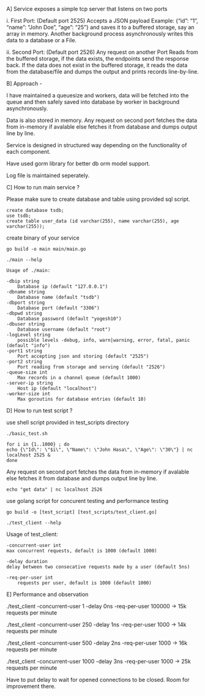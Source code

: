 A] Service exposes a simple tcp server that listens on two ports

i. First Port: (Default port 2525)
Accepts a JSON payload Example: {“id”: “1”, “name”: “John Doe”, “age”: “25”}
and saves it to a buffered storage, say an array in memory. Another background
process asynchronously writes this data to a database or a File.

ii. Second Port: (Default port 2526)
Any request on another Port Reads from the buffered storage, if the data exists,
the endpoints send the response back. If the data does not exist in the buffered
storage, it reads the data from the database/file and dumps the output and prints
records line-by-line.

B] Approach - 

I have maintained a queuesize and workers, data will be fetched into the queue and then
safely saved into database by worker in background asynchronously. 

Data is also stored in memory. Any request on second port fetches the data from in-memory if avalable
else fetches it from database and dumps output line by line.

Service is designed in structured way depending on the functionality of each component. 

Have used gorm library for better db orm model support.

Log file is maintained seperately.

C] How to run main service ?

Please make sure to create database and table using provided sql script.

	create database tsdb;
	use tsdb;
	create table user_data (id varchar(255), name varchar(255), age varchar(255));

create binary of your service 

	go build -o main main/main.go

	./main --help

	Usage of ./main:

 	-dbip string
    	Database ip (default "127.0.0.1")
 	-dbname string
    	Database name (default "tsdb")
 	-dbport string
    	Database port (default "3306")
 	-dbpwd string
    	Database password (default "yogesh10")
 	-dbuser string
    	Database username (default "root")
 	-logLevel string
    	possible levels -debug, info, warn|warning, error, fatal, panic (default "info")
 	-port1 string
    	Port accepting json and storing (default "2525")
 	-port2 string
    	Port reading from storage and serving (default "2526")
 	-queue-size int
    	Max records in a channel queue (default 1000)
 	-server-ip string
    	Host ip (default "localhost")
 	-worker-size int
    	Max goroutins for database entries (default 10)


D] How to run test script ?

use shell script provided in test_scripts directory

	./basic_test.sh
	
	for i in {1..1000} ; do
  	echo {\"Id\": \"$i\", \"Name\": \"John Hasa\", \"Age\": \"30\"} | nc localhost 2525 &
	done
	
Any request on second port fetches the data from in-memory if avalable else fetches it from database and dumps output
line by line.
	
  	echo "get data" | nc localhost 2526

use golang script for concurent testing and performance testing

	go build -o [test_script] [test_scripts/test_client.go]

	./test_client --help

Usage of test_client:

  	-concurrent-user int
    max concurrent requests, default is 1000 (default 1000)
			
  	-delay duration
    delay between two consecative requests made by a user (default 5ns)
			
  	-req-per-user int
		requests per user, default is 1000 (default 1000)

E] Performance and observation


./test_client -concurrent-user 1 -delay 0ns -req-per-user 100000 -> 15k requests per minute

./test_client -concurrent-user 250 -delay 1ns -req-per-user 1000 -> 14k requests per minute

./test_client -concurrent-user 500 -delay 2ns -req-per-user 1000 -> 16k requests per minute

./test_client -concurrent-user 1000 -delay 3ns -req-per-user 1000 -> 25k requests per minute

Have to put delay to wait for opened connections to be closed. Room for improvement there.
